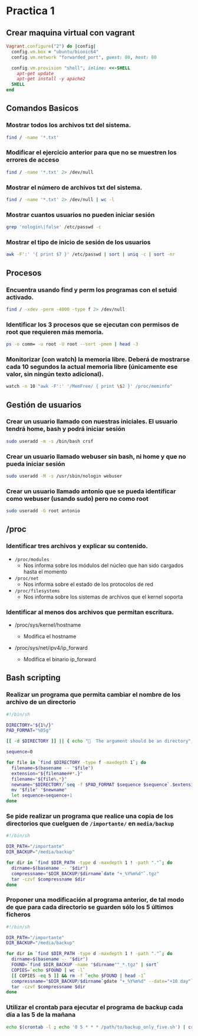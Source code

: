 # Practica 1

## Crear maquina virtual con vagrant

```rb
Vagrant.configure("2") do |config|
  config.vm.box = "ubuntu/bionic64"
  config.vm.network "forwarded_port", guest: 80, host: 80

  config.vm.provision "shell", inline: <<-SHELL
    apt-get update
    apt-get install -y apache2
  SHELL
end
```

## Comandos Basicos

### Mostrar todos los archivos txt del sistema.

```sh
find / -name '*.txt'
```

### Modificar el ejercicio anterior para que no se muestren los errores de acceso

```sh
find / -name '*.txt' 2> /dev/null
```

### Mostrar el número de archivos txt del sistema.

```sh
find / -name '*.txt' 2> /dev/null | wc -l
```

### Mostrar cuantos usuarios no pueden iniciar sesión

```sh
grep 'nologin\|false' /etc/passwd -c
```

### Mostrar el tipo de inicio de sesión de los usuarios

```sh
awk -F':' '{ print $7 }' /etc/passwd | sort | uniq -c | sort -nr
```

## Procesos

### Encuentra usando find y perm los programas con el setuid activado.

```sh
find / -xdev -perm -4000 -type f 2> /dev/null
```

### Identificar los 3 procesos que se ejecutan con permisos de root que requieren más memoria.

```sh
ps -o comm= -u root -U root --sort -pmem | head -3
```

### Monitorizar (con watch) la memoria libre. Deberá de mostrarse cada 10 segundos la actual memoria libre (únicamente ese valor, sin ningún texto adicional).

```sh
watch -n 10 "awk -F':' '/MemFree/ { print \$2 }' /proc/meminfo"
```

## Gestión de usuarios

### Crear un usuario llamado con nuestras iniciales. El usuario tendrá home, bash y podrá iniciar sesión

```sh
sudo useradd -m -s /bin/bash crsf
```

### Crear un usuario llamado webuser sin bash, ni home y que no pueda iniciar sesión

```sh
sudo useradd -M -s /usr/sbin/nologin webuser
```

### Crear un usuario llamado antonio que se pueda identificar como webuser (usando sudo) pero no como root

```sh
sudo useradd -G root antonio
```

## /proc

### Identificar tres archivos y explicar su contenido.

- `/proc/modules`
  - Nos informa sobre los módulos del núcleo que han sido cargados hasta el momento
- `/proc/net`
  - Nos informa sobre el estado de los protocolos de red
- `/proc/filesystems`
  - Nos informa sobre los sistemas de archivos que el kernel soporta

### Identificar al menos dos archivos que permitan escritura.

- /proc/sys/kernel/hostname

  - Modifica el hostname

- /proc/sys/net/ipv4/ip_forward
  - Modifica el binario ip_forward

## Bash scripting

### Realizar un programa que permita cambiar el nombre de los archivo de un directorio

```sh
#!/bin/sh

DIRECTORY="${1%/}"
PAD_FORMAT="%05g"

[[ -d $DIRECTORY ]] || { echo "🚨  The argument should be an directory"; exit 2; }

sequence=0

for file in `find $DIRECTORY -type f -maxdepth 1`; do
  filename=$(basename -- "$file")
  extension="${filename##*.}"
  filename="${file%.*}"
  newname="$DIRECTORY/`seq -f $PAD_FORMAT $sequence $sequence`.$extension"
  mv "$file" "$newname"
  let sequence=sequence+1
done

```

### Se pide realizar un programa que realice una copia de los directorios que cuelguen de `/importante/` en `media/backup`

```sh
#!/bin/sh

DIR_PATH="/importante"
DIR_BACKUP="/media/backup"

for dir in `find $DIR_PATH -type d -maxdepth 1 ! -path "."`; do
  dirname=$(basename -- "$dir")
  compressname="$DIR_BACKUP/$dirname`date "+_%Y%m%d"`.tgz"
  tar -czvf $compressname $dir
done
```

### Proponer una modificación al programa anterior, de tal modo de que para cada directorio se guarden sólo los 5 últimos ficheros

```sh
#!/bin/sh

DIR_PATH="/importante"
DIR_BACKUP="/media/backup"

for dir in `find $DIR_PATH -type d -maxdepth 1 ! -path "."`; do
  dirname=$(basename -- "$dir")
  FOUND=`find $DIR_BACKUP -name "$dirname""_*.tgz" | sort`
  COPIES=`echo $FOUND | wc -l`
  [[ COPIES -eq 5 ]] && rm -f `echo $FOUND | head -1`
  compressname="$DIR_BACKUP/$dirname`gdate "+_%Y%m%d" --date="+10 day"`.tgz"
  tar -czvf $compressname $dir
done

```

### Utilizar el crontab para ejecutar el programa de backup cada día a las 5 de la mañana

```sh
echo $(crontab -l ; echo '0 5 * * * /path/to/backup_only_five.sh') | crontab -
```
